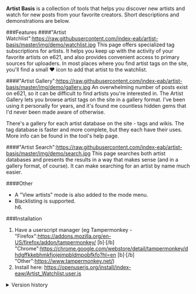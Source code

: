 **Artist Basis** is a collection of tools that helps you discover new artists and watch for new posts from your favorite creators. Short descriptions and demonstrations are below.
  
  
###Features
####"Artist Watchlist":https://raw.githubusercontent.com/index-eab/artist-basis/master/img/demo/watchlist.jpg
This page offers specialized tag subscriptions for artists. It helps you keep up with the activity of your favorite artists on e621, and also provides convenient access to primary sources for uploaders. In most places where you find artist tags on the site, you'll find a small ♥ icon to add that artist to the watchlist.

####"Artist Gallery":https://raw.githubusercontent.com/index-eab/artist-basis/master/img/demo/gallery.jpg
An overwhelming number of posts exist on e621, so it can be difficult to find artists you're interested in. The Artist Gallery lets you browse artist tags on the site in a gallery format. I've been using it personally for years, and it's found me countless hidden gems that I'd never been made aware of otherwise.

There's a gallery for each artist database on the site - tags and wikis. The tag database is faster and more complete, but they each have their uses. More info can be found in the tool's help page.

####"Artist Search":https://raw.githubusercontent.com/index-eab/artist-basis/master/img/demo/search.jpg
This page searches both artist databases and presents the results in a way that makes sense (and in a gallery format, of course). It can make searching for an artist by name much easier.

####Other
* A "View artists" mode is also added to the mode menu.
* Blacklisting is supported.  
h6.  
  
  
###Installation
1. Have a userscript manager (eg Tampermonkey - "Firefox":https://addons.mozilla.org/en-US/firefox/addon/tampermonkey/ [b]·[/b] "Chrome":https://chrome.google.com/webstore/detail/tampermonkey/dhdgffkkebhmkfjojejmpbldmpobfkfo?hl=en [b]·[/b] "Other":https://www.tampermonkey.net/)
2. Install here: https://openuserjs.org/install/index-eaw/Artist_Watchlist.user.js
  
<details><summary>Version history</summary>

Released as [b]Artist Gallery[/b] and quickly withdrawn.

[section=Version 0.0 (2016-06-01)]
* Basic gallery functions.
[/section]

Total rewrite, released as [b]Artist Watchlist[/b].

[section=Version 1.0 (2018-08-18)]
* Dropped the gallery. Basic watchlist functions only.
[/section]

[section=Version 1.1 (2018-10-26)  (skipped release)]
* You can now favorite artists from the sidebar of posts and search results.
* Thumbnails on the watchlist are now cached, reducing server strain and wait times. Expired thumbnails are grayed out.
[/section]

[section=Version 1.2 (2018-11-08)]
* There's a new mode in search results and on favorite post lists, "View artists", for more convenient artist favoriting.
* New, easier to read date format
* Support for very large watchlists
* Fixed errors that could occur if you used the script in two places simultaneously
* eSix Extend compatibility
* Numerous bug fixes and stability improvements
[/section]

[section=Version 1.3 (2019-04-10)]
* You can now blacklist tags.
* The watchlist is now divided into time categories, including one highlighting posts since your last visit.
* On the watchlist and in the artist view mode, hover over posts to show the favorites <3. Links to artist wikis were also added.
* Compression! The max size of the watchlist has increased by about 4x.
* The style now adjusts to themes besides Hexagon.
* Greatly improved stability and performance in certain edge cases.
* Added options to create backups and clear cached results.
[/section]

[section=Version 1.4 (2019-06-29)  (skipped release)]
* Changed thumbnail links to make more sense with the above change: Click a thumbnail to be taken to that particular post. Click an artist's name or the date to go that artist's post list. As always, hover over the thumbnail and click the ? to go that artist's wiki.
* The watchlist will now fully maintain its state if you navigate away, until the cache expires (60 minutes)
* "View artists" mode is now maintained between pages, like the native modes. Accordingly the mode can now be exited from the sidebar.
* Stylistic changes, and improved theme integration (bloodlust in particular looks much better :3)
* Further optimized database, making about 20% more space in the watchlist
* Flash thumbnails are now shown properly
[/section]

Third release as [b]Artist Basis[/b] - the first real release of the tool as I originally envisioned it. Much of the script was rewritten.

[section=Version 2.0 (2019-08-12)]
* Re-introduced artist galleries, drastically improved from the initial release.
* Added a comprehensive help page. Moved configuration options to a config page.
* Added a section to the watchlist
* Stability improvements
[/section]

</details>
